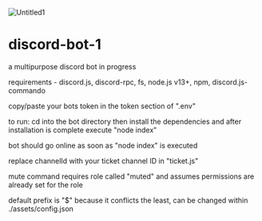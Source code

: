 ![Untitled1](https://user-images.githubusercontent.com/78038416/160035221-80e3abd7-844e-4535-87d1-77126751ee32.png)
# discord-bot-1
a multipurpose discord bot in progress

requirements - discord.js, discord-rpc, fs, node.js v13+, npm, discord.js-commando

copy/paste your bots token in the token section of ".env"

to run: cd into the bot directory then install the dependencies and after installation is complete execute "node index"

bot should go online as soon as "node index" is executed

replace channelId with your ticket channel ID in "ticket.js"

mute command requires role called "muted" and assumes permissions are already set for the role

default prefix is "$" because it conflicts the least, can be changed within ./assets/config.json
